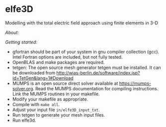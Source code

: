# elfe3D
Modelling with the total electric field approach using finite elements in 3-D

_About:_


_Getting started:_

- gfortran should be part of your system in gnu compiler collection (gcc). Intel Fortran options are included, but not fully tested.
- OpenBLAS and make packages are required.
- tetgen: The open source mesh generator tetgen must be installed. It can be downloaded from http://wias-berlin.de/software/index.jsp?id=TetGen&lang=1#Download
- MUMPS is an open source direct solver available at https://mumps-solver.org. Read the MUMPS documentation for compiling instructions. Link the MUMPS routines in your makefile.
- Modify your makefile as appropriate.
- Compile with `make all`.
- Adjust your input file `in/elfe3D_input_txt`.
- Run tetgen to generate your mesh input files.
- Run elfe3d.
